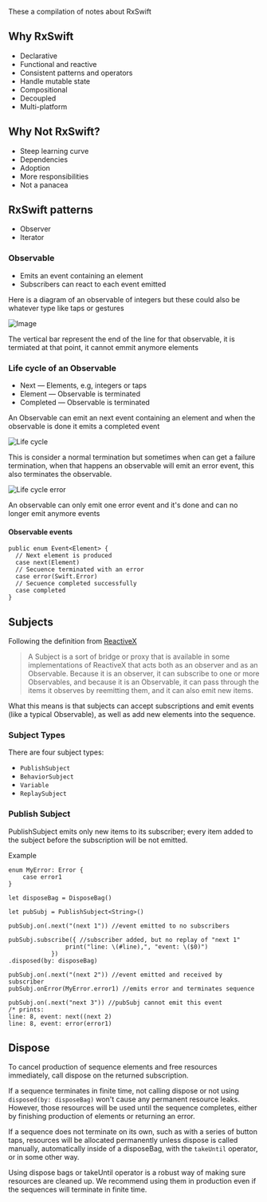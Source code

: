 These a compilation of notes about RxSwift

## Why RxSwift
* Declarative
* Functional and reactive
* Consistent patterns and operators
* Handle mutable state
* Compositional
* Decoupled
* Multi-platform

## Why Not RxSwift?
* Steep learning curve
* Dependencies
* Adoption
* More responsibilities
* Not a panacea

## RxSwift patterns
- Observer
- Iterator

### Observable <Type>
- Emits an event containing an element
- Subscribers can react to each event emitted
  
 Here is a diagram of an observable of integers but these could also be whatever type like taps or gestures
  
![Image](https://www.mediafire.com/convkey/b05a/kjve28n42xkicqyzg.jpg)

The vertical bar represent the end of the line for that observable, it is termiated at that point, it cannot emmit anymore elements 
  
### Life cycle of an Observable

- Next
 — Elements, e.g, integers or taps
- Element
 — Observable is terminated
- Completed
 — Observable is terminated

An Observable can emit an next event containing an element and when the observable is done it emits a completed event

![Life cycle](https://www.mediafire.com/convkey/2697/xls147p946xvpf7zg.jpg)

This is consider a normal termination but sometimes when can get a failure termination, when that happens an observable will emit an error event, this also terminates the observable.

![Life cycle error](https://www.mediafire.com/convkey/461e/83dg2bdj03f9mh9zg.jpg)

An observable can only emit one error event and it's done and can no longer emit anymore events

#### Observable events
```
public enum Event<Element> {
  // Next element is produced
  case next(Element)
  // Secuence terminated with an error
  case error(Swift.Error)
  // Secuence completed successfully
  case completed
}
```

## Subjects

Following the definition from [ReactiveX](http://reactivex.io/)


> A Subject is a sort of bridge or proxy that is available in some implementations of ReactiveX that acts both as an observer and as an Observable. Because it is an observer, it can subscribe to one or more Observables, and because it is an Observable, it can pass through the items it observes by reemitting them, and it can also emit new items.


What this means is that subjects can accept subscriptions and emit events (like a typical Observable), as well as add new elements into the sequence.

### Subject Types

There are four subject types:
- `PublishSubject`
- `BehaviorSubject`
- `Variable`
- `ReplaySubject`

### Publish Subject

PublishSubject emits only new items to its subscriber; every item added to the subject before the subscription will be not emitted.

Example

```
enum MyError: Error {
    case error1
}

let disposeBag = DisposeBag()
            
let pubSubj = PublishSubject<String>()
            
pubSubj.on(.next("(next 1")) //event emitted to no subscribers
            
pubSubj.subscribe({ //subscriber added, but no replay of "next 1"
                print("line: \(#line),", "event: \($0)")
            })
.disposed(by: disposeBag)
            
pubSubj.on(.next("(next 2")) //event emitted and received by subscriber
pubSubj.onError(MyError.error1) //emits error and terminates sequence
            
pubSubj.on(.next("next 3")) //pubSubj cannot emit this event
/* prints: 
line: 8, event: next((next 2)
line: 8, event: error(error1) 
```

## Dispose

To cancel production of sequence elements and free resources immediately, call dispose on the returned subscription.

If a sequence terminates in finite time, not calling dispose or not using `disposed(by: disposeBag)` won't cause any permanent resource leaks. However, those resources will be used until the sequence completes, either by finishing production of elements or returning an error.

If a sequence does not terminate on its own, such as with a series of button taps, resources will be allocated permanently unless dispose is called manually, automatically inside of a disposeBag, with the `takeUntil` operator, or in some other way.

Using dispose bags or takeUntil operator is a robust way of making sure resources are cleaned up. We recommend using them in production even if the sequences will terminate in finite time.
